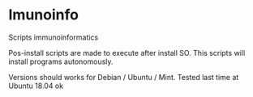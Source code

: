 # Imunoinfo
Scripts immunoinformatics

Pos-install scripts are made to execute after install SO.
  This scripts will install programs autonomously.

  Versions should works for Debian / Ubuntu / Mint.
  Tested last time at Ubuntu 18.04 ok
